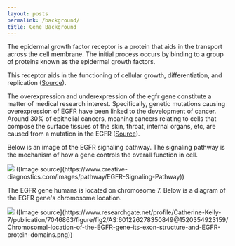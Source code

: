 ```yaml
---
layout: posts
permalink: /background/
title: Gene Background
---
```


The epidermal growth factor receptor is a protein that aids in the transport across the cell membrane. The initial process occurs by binding to a group of proteins known as the epidermal growth factors. 

This receptor aids in the functioning of cellular growth, differentiation, and replication ([Source](https://doi.org/10.1038/cgt.2014.55)).

The overexpression and underexpression of the egfr gene constitute a matter of medical research interest. Specifically, genetic mutations causing overexpression of EGFR have been linked to the development of cancer. Around 30% of epithelial cancers, meaning cancers relating to cells that compose the surface tissues of the skin, throat, internal organs, etc, are caused from a mutation in the EGFR ([Source](https://doi.org/10.1158/1078-0432.CCR-06-0626)).

Below is an image of the EGFR signaling pathway. The signaling pathway is the mechanism of how a gene controls the overall function in cell.


<img src="https://www.creative-diagnostics.com/images/pathway/EGFR-Signaling-Pathway/EGFR-Signaling-Pathway.svg">
([Image source](https://www.creative-diagnostics.com/images/pathway/EGFR-Signaling-Pathway))


The EGFR gene humans is located on chromosome 7.
Below is a diagram of the EGFR gene's chromosome location.


<img src="/assets/images/chromosome.png">
([Image source](https://www.researchgate.net/profile/Catherine-Kelly-7/publication/7046863/figure/fig2/AS:601226278350849@1520354923159/Chromosomal-location-of-the-EGFR-gene-its-exon-structure-and-EGFR-protein-domains.png))